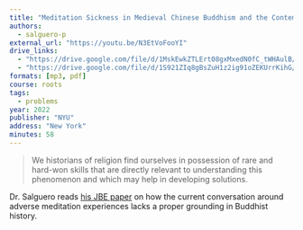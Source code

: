 ```yaml
---
title: "Meditation Sickness in Medieval Chinese Buddhism and the Contemporary West"
authors:
  - salguero-p
external_url: "https://youtu.be/N3EtVoFooYI"
drive_links:
  - "https://drive.google.com/file/d/1MskEwkZTLErt08gxMxedN0fC_tWHAulB/view?usp=drivesdk"
  - "https://drive.google.com/file/d/1S921ZIq8gBsZuH1z2ig91oZEKUrrKihG/view?usp=drivesdk"
formats: [mp3, pdf]
course: roots
tags:
  - problems
year: 2022
publisher: "NYU"
address: "New York"
minutes: 58
---
```


> We historians of religion find ourselves in possession of rare and hard-won skills that are directly relevant to understanding this phenomenon and which may help in developing solutions.

Dr. Salguero reads [his JBE paper](https://blogs.dickinson.edu/buddhistethics/files/2023/08/Salguero-Finalized-ms-for-publication47.pdf) on how the current conversation around adverse meditation experiences lacks a proper grounding in Buddhist history.

